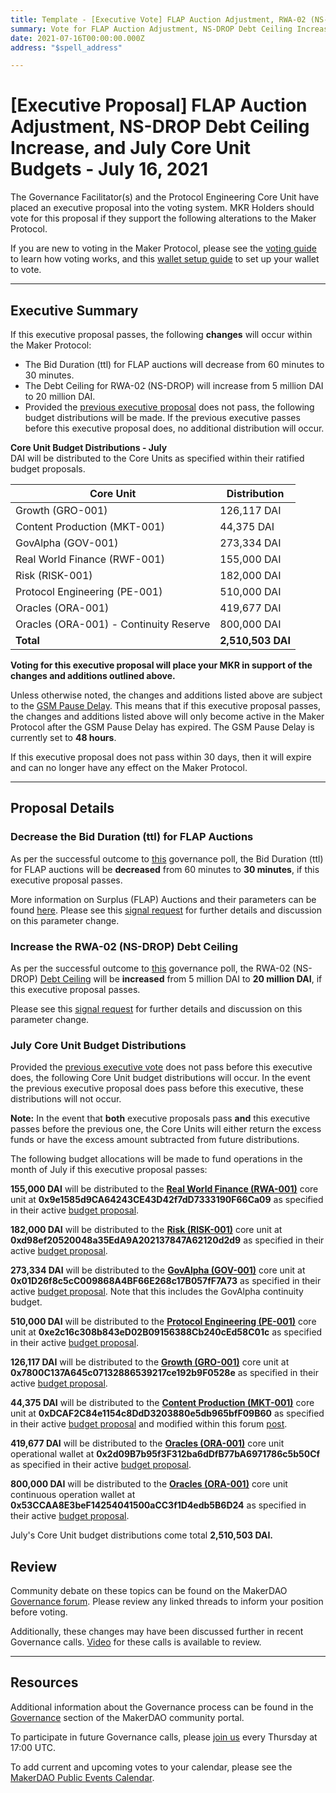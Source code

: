 ```yaml
---
title: Template - [Executive Vote] FLAP Auction Adjustment, RWA-02 (NS-DROP) Debt Ceiling Increase, and July Core Unit Budgets - July 16, 2021
summary: Vote for FLAP Auction Adjustment, NS-DROP Debt Ceiling Increase, and July Core Unit Budgets
date: 2021-07-16T00:00:00.000Z
address: "$spell_address"

---
```

# [Executive Proposal] FLAP Auction Adjustment, NS-DROP Debt Ceiling Increase, and July Core Unit Budgets - July 16, 2021

The Governance Facilitator(s) and the Protocol Engineering Core Unit have placed an executive proposal into the voting system. MKR Holders should vote for this proposal if they support the following alterations to the Maker Protocol.

If you are new to voting in the Maker Protocol, please see the [voting guide](https://community-development.makerdao.com/en/learn/governance/how-voting-works/) to learn how voting works, and this [wallet setup guide](https://community-development.makerdao.com/en/learn/governance/voting-setup/) to set up your wallet to vote.

---

## Executive Summary

If this executive proposal passes, the following **changes** will occur within the Maker Protocol:
- The Bid Duration (ttl) for FLAP auctions will decrease from 60 minutes to 30 minutes.
- The Debt Ceiling for RWA-02 (NS-DROP) will increase from 5 million DAI to 20 million DAI.
- Provided the [previous executive proposal](https://vote.makerdao.com/executive/template-executive-vote-rates-changes-july-core-unit-budgets-and-psm-dc-iam-july-2-2021?network=mainnet#proposal-detail) does not pass, the following budget distributions will be made. If the previous executive passes before this executive proposal does, no additional distribution will occur.

**Core Unit Budget Distributions - July**  
DAI will be distributed to the Core Units as specified within their ratified budget proposals.

| Core Unit | Distribution |
|-|-|
| Growth (GRO-001) | 126,117 DAI|
| Content Production (MKT-001) | 44,375 DAI|
| GovAlpha (GOV-001) | 273,334 DAI|
| Real World Finance (RWF-001) | 155,000 DAI|
| Risk (RISK-001) | 182,000 DAI|
| Protocol Engineering (PE-001) | 510,000 DAI|
| Oracles (ORA-001) | 419,677 DAI|
| Oracles (ORA-001) - Continuity Reserve | 800,000 DAI|
| **Total** | **2,510,503 DAI** |

**Voting for this executive proposal will place your MKR in support of the changes and additions outlined above.**

Unless otherwise noted, the changes and additions listed above are subject to the [GSM Pause Delay](https://community-development.makerdao.com/en/learn/governance/param-gsm-pause-delay). This means that if this executive proposal passes, the changes and additions listed above will only become active in the Maker Protocol after the GSM Pause Delay has expired. The GSM Pause Delay is currently set to **48 hours**.

If this executive proposal does not pass within 30 days, then it will expire and can no longer have any effect on the Maker Protocol.

---

## Proposal Details

### Decrease the Bid Duration (ttl) for FLAP Auctions

As per the successful outcome to [this](https://vote.makerdao.com/polling/Qmb65Ynh?network=mainnet#poll-detail) governance poll, the Bid Duration (ttl) for FLAP auctions will be **decreased** from 60 minutes to **30 minutes**, if this executive proposal passes.

More information on Surplus (FLAP) Auctions and their parameters can be found [here](https://docs.makerdao.com/auctions/the-auctions-of-the-maker-protocol#surplus-auction). Please see this [signal request](https://forum.makerdao.com/t/signal-request-adjusting-ttl-bid-duration-on-flap-auctions/8673) for further details and discussion on this parameter change.

### Increase the RWA-02 (NS-DROP) Debt Ceiling

As per the successful outcome to [this](https://vote.makerdao.com/polling/QmUNouQ7?network=mainnet#poll-detail) governance poll, the RWA-02 (NS-DROP) [Debt Ceiling](https://community-development.makerdao.com/en/learn/governance/param-debt-ceiling) will be **increased** from 5 million DAI to **20 million DAI**, if this executive proposal passes.

Please see this [signal request](https://forum.makerdao.com/t/signal-request-increase-debt-ceiling-of-rwa-02-ns-drop-from-5m-to-20m/9077) for further details and discussion on this parameter change.

### July Core Unit Budget Distributions

Provided the [previous executive vote](https://vote.makerdao.com/executive/template-executive-vote-rates-changes-july-core-unit-budgets-and-psm-dc-iam-july-2-2021?network=mainnet#proposal-detail) does not pass before this executive does, the following Core Unit budget distributions will occur. In the event the previous executive proposal does pass before this executive, these distributions will not occur.

**Note:** In the event that **both** executive proposals pass **and** this executive passes before the previous one, the Core Units will either return the excess funds or have the excess amount subtracted from future distributions.

The following budget allocations will be made to fund operations in the month of July if this executive proposal passes:

**155,000 DAI** will be distributed to the **[Real World Finance (RWA-001)](https://mips.makerdao.com/mips/details/MIP39c2SP1)**  core unit at **0x9e1585d9CA64243CE43D42f7dD7333190F66Ca09**  as specified in their active [budget proposal](https://mips.makerdao.com/mips/details/MIP40c3SP12).

**182,000 DAI** will be distributed to the **[Risk (RISK-001)](https://mips.makerdao.com/mips/details/MIP39c2SP2)**  core unit at **0xd98ef20520048a35EdA9A202137847A62120d2d9**  as specified in their active [budget proposal](https://mips.makerdao.com/mips/details/MIP40c3SP13).

**273,334 DAI** will be distributed to the **[GovAlpha (GOV-001)](https://mips.makerdao.com/mips/details/MIP39c2SP3)** core unit at **0x01D26f8c5cC009868A4BF66E268c17B057fF7A73**  as specified in their active [budget proposal](https://mips.makerdao.com/mips/details/MIP40c3SP11). Note that this includes the GovAlpha continuity budget.

**510,000 DAI** will be distributed to the **[Protocol Engineering (PE-001)](https://mips.makerdao.com/mips/details/MIP39c2SP7)** core unit at **0xe2c16c308b843eD02B09156388Cb240cEd58C01c** as specified in their active [budget proposal](https://mips.makerdao.com/mips/details/MIP40c3SP7).

**126,117 DAI** will be distributed to the **[Growth (GRO-001)](https://mips.makerdao.com/mips/details/MIP39c2SP4)**  core unit at **0x7800C137A645c07132886539217ce192b9F0528e**  as specified in their active [budget proposal](https://mips.makerdao.com/mips/details/MIP40c3SP4).

**44,375 DAI** will be distributed to the **[Content Production (MKT-001)](https://mips.makerdao.com/mips/details/MIP39c2SP5)**  core unit at **0xDCAF2C84e1154c8DdD3203880e5db965bfF09B60** as specified in their active [budget proposal](https://mips.makerdao.com/mips/details/MIP41c4SP5) and modified within this forum [post](https://forum.makerdao.com/t/adding-content-production-multisig/8428/5).

**419,677 DAI** will be distributed to the **[Oracles (ORA-001)](https://mips.makerdao.com/mips/details/MIP39c2SP13)** core unit operational wallet at **0x2d09B7b95f3F312ba6dDfB77bA6971786c5b50Cf** as specified in their active [budget proposal](https://mips.makerdao.com/mips/details/MIP40c3SP15).

**800,000 DAI** will be distributed to the **[Oracles (ORA-001)](https://mips.makerdao.com/mips/details/MIP39c2SP13)** core unit continuous operation wallet at **0x53CCAA8E3beF14254041500aCC3f1D4edb5B6D24** as specified in their active [budget proposal](https://mips.makerdao.com/mips/details/MIP40c3SP15).

July's Core Unit budget distributions come total **2,510,503 DAI.**

## Review

Community debate on these topics can be found on the MakerDAO [Governance forum](https://forum.makerdao.com/). Please review any linked threads to inform your position before voting.

Additionally, these changes may have been discussed further in recent Governance calls. [Video](https://www.youtube.com/playlist?list=PLLzkWCj8ywWNq5-90-Id6VPSsrk4OWVan) for these calls is available to review.

---

## Resources

Additional information about the Governance process can be found in the [Governance](https://community-development.makerdao.com/en/learn/governance) section of the MakerDAO community portal.

To participate in future Governance calls, please [join us](https://github.com/makerdao/community/tree/master/governance/governance-and-risk-meetings) every Thursday at 17:00 UTC.

To add current and upcoming votes to your calendar, please see the [MakerDAO Public Events Calendar](https://calendar.google.com/calendar/embed?src=makerdao.com_3efhm2ghipksegl009ktniomdk%40group.calendar.google.com&ctz=UTC&mode=week&showCalendars=0&showPrint=0).
